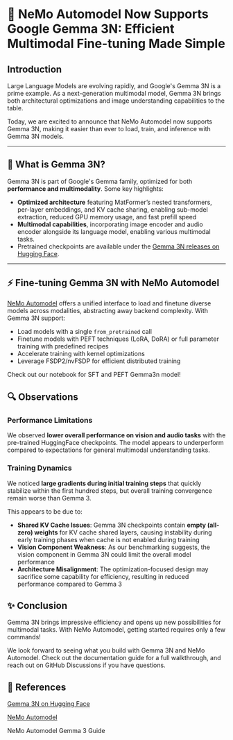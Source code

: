 # 🚀 NeMo Automodel Now Supports Google Gemma 3N: Efficient Multimodal Fine-tuning Made Simple

## Introduction

Large Language Models are evolving rapidly, and Google's Gemma 3N is a prime example. As a next-generation multimodal model, Gemma 3N brings both architectural optimizations and image understanding capabilities to the table.

Today, we are excited to announce that NeMo Automodel now supports Gemma 3N, making it easier than ever to load, train, and inference with Gemma 3N models.

---

## 🌟 What is Gemma 3N?

Gemma 3N is part of Google's Gemma family, optimized for both **performance and multimodality**. Some key highlights:

- **Optimized architecture** featuring MatFormer’s nested transformers, per-layer embeddings, and KV cache sharing, enabling sub-model extraction, reduced GPU memory usage, and fast prefill speed
- **Multimodal capabilities**, incorporating image encoder and audio encoder alongside its language model, enabling various multimodal tasks.  
- Pretrained checkpoints are available under the [Gemma 3N releases on Hugging Face](https://huggingface.co/collections/google/gemma-3n-685065323f5984ef315c93f4).


---

## ⚡ Fine-tuning Gemma 3N with NeMo Automodel

[NeMo Automodel](https://github.com/NVIDIA-NeMo/Automodel) offers a unified interface to load and finetune diverse models across modalities, abstracting away backend complexity. With Gemma 3N support:

- Load models with a single `from_pretrained` call  
- Finetune models with PEFT techniques (LoRA, DoRA) or full parameter training with predefined recipes
- Accelerate training with kernel optimizations
- Leverage FSDP2/nvFSDP for efficient distributed training


Check out our notebook for SFT and PEFT Gemma3n model!

## 🔍 Observations

### Performance Limitations
We observed **lower overall performance on vision and audio tasks** with the pre-trained HuggingFace checkpoints. The model appears to underperform compared to expectations for general multimodal understanding tasks.

### Training Dynamics
We noticed **large gradients during initial training steps** that quickly stabilize within the first hundred steps, but overall training convergence remain worse than Gemma 3.

This appears to be due to:

- **Shared KV Cache Issues**: Gemma 3N checkpoints contain **empty (all-zero) weights** for KV cache shared layers, causing instability during early training phases when cache is not enabled during training
- **Vision Component Weakness**: As our benchmarking suggests, the vision component in Gemma 3N could limit the overall model performance
- **Architecture Misalignment**: The optimization-focused design may sacrifice some capability for efficiency, resulting in reduced performance compared to Gemma 3



## ✨ Conclusion
Gemma 3N brings impressive efficiency and opens up new possibilities for multimodal tasks. With NeMo Automodel, getting started requires only a few commands!

We look forward to seeing what you build with Gemma 3N and NeMo Automodel. Check out the documentation guide for a full walkthrough, and reach out on GitHub Discussions if you have questions.

## 🔗 References
[Gemma 3N on Hugging Face](https://huggingface.co/collections/google/gemma-3n-685065323f5984ef315c93f4)

[NeMo Automodel](https://github.com/NVIDIA-NeMo/Automodel)

NeMo Automodel Gemma 3 Guide